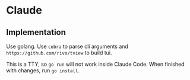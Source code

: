 # Claude

## Implementation

Use golang. Use `cobra` to parse cli arguments and `https://github.com/rivo/tview` to build tui.

This is a TTY, so `go run` will not work inside Claude Code. When finished with changes, run `go install`.
